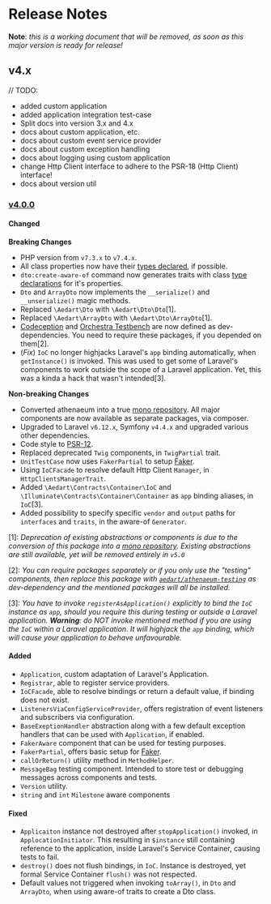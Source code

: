 # Release Notes

**Note**: _this is a working document that will be removed, as soon as this major version is ready for release!_

## v4.x

// TODO:
* added custom application
* added application integration test-case
* Split docs into version 3.x and 4.x
* docs about custom application, etc.
* docs about custom event service provider
* docs about custom exception handling
* docs about logging using custom application
* change Http Client interface to adhere to the PSR-18 (Http Client) interface!
* docs about version util

### [v4.0.0](__TODO__)

#### Changed

**Breaking Changes**

* PHP version from `v7.3.x` to `v7.4.x`.
* All class properties now have their [types declared](https://www.php.net/manual/en/migration74.new-features.php#migration74.new-features.core.typed-properties), if possible.
* `dto:create-aware-of` command now generates traits with class [type declarations](https://www.php.net/manual/en/migration74.new-features.php#migration74.new-features.core.typed-properties) for it's properties.
* `Dto` and `ArrayDto` now implements the `__serialize()` and `__unserialize()` magic methods.
* Replaced `\Aedart\Dto` with `\Aedart\Dto\Dto`[1].
* Replaced `\Aedart\ArrayDto` with `\Aedart\Dto\ArrayDto`[1].
* [Codeception](https://github.com/Codeception/Codeception) and [Orchestra Testbench](https://github.com/orchestral/testbench) are now defined as dev-dependencies.
You need to require these packages, if you depended on them[2].
* (_Fix_) `IoC` no longer highjacks Laravel's `app` binding automatically, when `getInstance()` is invoked.
This was used to get some of Laravel's components to work outside the scope of a Laravel application.
Yet, this was a kinda a hack that wasn't intended[3].

**Non-breaking Changes**

* Converted athenaeum into a true [mono repository](ttps://en.wikipedia.org/wiki/Monorepo). All major components are now available as separate packages, via composer.
* Upgraded to Laravel `v6.12.x`, Symfony `v4.4.x` and upgraded various other dependencies.
* Code style to [PSR-12](https://www.php-fig.org/psr/psr-12/).
* Replaced deprecated `Twig` components, in `TwigPartial` trait.
* `UnitTestCase` now uses `FakerPartial` to setup [Faker](https://github.com/fzaninotto/Faker).
* Using `IoCFacade` to resolve default Http Client `Manager`, in `HttpClientsManagerTrait`.
* Added `\Aedart\Contracts\Container\IoC` and `\Illuminate\Contracts\Container\Container` as `app` binding aliases, in `IoC`[3].
* Added possibility to specify specific `vendor` and `output` paths for `interfaces` and `traits`, in the aware-of `Generator`. 

[1]: _Deprecation of existing abstractions or components is due to the conversion of this package into a [mono repository](ttps://en.wikipedia.org/wiki/Monorepo).
Existing abstractions are still available, yet will be removed entirely in `v5.0`_

[2]: _You can require packages separately or if you only use the "testing" components, then replace this package with [`aedart/athenaeum-testing`](https://packagist.org/packages/aedart/athenaeum-testing) as dev-dependency and the mentioned packages will all be installed._

[3]: _You have to invoke `registerAsApplication()` explicitly to bind the `IoC` instance as `app`, should you require this during testing or outside a Laravel application.
**Warning**: do NOT invoke mentioned method if you are using the `IoC` within a Laravel application.
It will highjack the `app` binding, which will cause your application to behave unfavourable._

#### Added

* `Application`, custom adaptation of Laravel's Application.
* `Registrar`, able to register service providers.
* `IoCFacade`, able to resolve bindings or return a default value, if binding does not exist.
* `ListenersViaConfigServiceProvider`, offers registration of event listeners and subscribers via configuration.
* `BaseExeptionHandler` abstraction along with a few default exception handlers that can be used with `Application`, if enabled.
* `FakerAware` component that can be used for testing purposes.
* `FakerPartial`, offers basic setup for [Faker](https://github.com/fzaninotto/Faker).
* `callOrReturn()` utility method in `MethodHelper`.
* `MessageBag` testing component. Intended to store test or debugging messages across components and tests.
* `Version` utility. 
* `string` and `int` `Milestone` aware components

#### Fixed

* `Applicaiton` instance not destroyed after `stopApplication()` invoked, in `ApplocationInitiator`.
This resulting in `$instance` still containing reference to the application, inside Laravel's Service Container, causing tests to fail.
* `destroy()` does not flush bindings, in `IoC`. Instance is destroyed, yet formal Service Container `flush()` was not respected.
* Default values not triggered when invoking `toArray()`, in `Dto` and `ArrayDto`, when using aware-of traits to create a Dto class.



